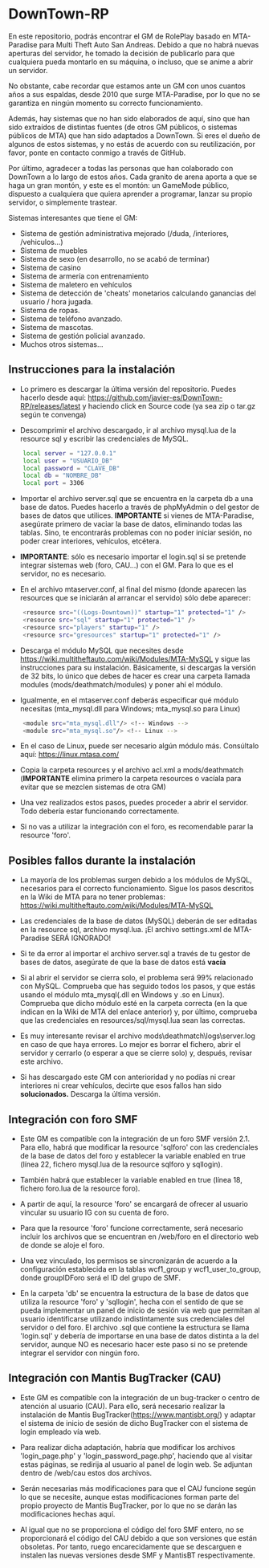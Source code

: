 # DownTown-RP

En este repositorio, podrás encontrar el GM de RolePlay basado en MTA-Paradise para Multi Theft Auto San Andreas.
Debido a que no habrá nuevas aperturas del servidor, he tomado la decisión de publicarlo para que cualquiera pueda
montarlo en su máquina, o incluso, que se anime a abrir un servidor.

No obstante, cabe recordar que estamos ante un GM con unos cuantos años a sus espaldas, desde 2010 que surge MTA-Paradise,
por lo que no se garantiza en ningún momento su correcto funcionamiento.

Además, hay sistemas que no han sido elaborados de aquí, sino que han sido extraídos de distintas fuentes (de otros GM públicos,
o sistemas públicos de MTA) que han sido adaptados a DownTown. Si eres el dueño de algunos de estos sistemas, y no estás
de acuerdo con su reutilización, por favor, ponte en contacto conmigo a través de GitHub.

Por último, agradecer a todas las personas que han colaborado con DownTown a lo largo de estos años. Cada granito de arena aporta a que se haga un gran montón, y este es el montón: un GameMode público, dispuesto a cualquiera que quiera aprender a programar, lanzar su propio servidor, o simplemente trastear.

Sistemas interesantes que tiene el GM:

- Sistema de gestión administrativa mejorado (/duda, /interiores, /vehiculos...)
- Sistema de muebles
- Sistema de sexo (en desarrollo, no se acabó de terminar)
- Sistema de casino
- Sistema de armería con entrenamiento
- Sistema de maletero en vehículos
- Sistema de detección de 'cheats' monetarios calculando ganancias del usuario / hora jugada.
- Sistema de ropas.
- Sistema de teléfono avanzado.
- Sistema de mascotas.
- Sistema de gestión policial avanzado.
- Muchos otros sistemas...

## Instrucciones para la instalación

- Lo primero es descargar la última versión del repositorio. Puedes hacerlo desde aquí: https://github.com/javier-es/DownTown-RP/releases/latest y haciendo click
en Source code (ya sea zip o tar.gz según te convenga)

- Descomprimir el archivo descargado, ir al archivo mysql.lua de la resource sql y escribir las credenciales de MySQL.
```bash
	local server = "127.0.0.1"
	local user = "USUARIO_DB"
	local password = "CLAVE_DB"
	local db = "NOMBRE_DB"
	local port = 3306
```

- Importar el archivo server.sql que se encuentra en la carpeta db a una base de datos. Puedes hacerlo a través de phpMyAdmin o del gestor de bases de datos que utilices.
**IMPORTANTE** si vienes de MTA-Paradise, asegúrate primero de vaciar la base de datos, eliminando todas las tablas. Sino, te encontrarás problemas con no poder iniciar sesión,
no poder crear interiores, vehículos, etcétera.

- **IMPORTANTE**: sólo es necesario importar el login.sql si se pretende integrar sistemas web (foro, CAU...) con el GM. Para lo que es el servidor, no es necesario.

- En el archivo mtaserver.conf, al final del mismo (donde aparecen las resources que se iniciarán al arrancar el servido) sólo debe aparecer:
```bash
    <resource src="((Logs-Downtown))" startup="1" protected="1" />
    <resource src="sql" startup="1" protected="1" />
    <resource src="players" startup="1" />
    <resource src="gresources" startup="1" protected="1" />
```
- Descarga el módulo MySQL que necesites desde https://wiki.multitheftauto.com/wiki/Modules/MTA-MySQL y sigue las instrucciones para su instalación.
Básicamente, si descargas la versión de 32 bits, lo único que debes de hacer es crear una carpeta llamada modules (mods/deathmatch/modules) y poner ahí el módulo.

- Igualmente, en el mtaserver.conf deberás especificar qué módulo necesitas (mta_mysql.dll para Windows; mta_mysql.so para Linux)
```bash
    <module src="mta_mysql.dll"/> <!-- Windows -->
    <module src="mta_mysql.so"/> <!-- Linux -->
```

- En el caso de Linux, puede ser necesario algún módulo más. Consúltalo aquí: https://linux.mtasa.com/

- Copia la carpeta resources y el archivo acl.xml a mods/deathmatch (**IMPORTANTE** elimina primero la carpeta resources o vacíala para evitar que se mezclen sistemas de otra GM)

- Una vez realizados estos pasos, puedes proceder a abrir el servidor. Todo debería estar funcionando correctamente.

- Si no vas a utilizar la integración con el foro, es recomendable parar la resource 'foro'.

## Posibles fallos durante la instalación

- La mayoría de los problemas surgen debido a los módulos de MySQL, necesarios para el correcto funcionamiento. Sigue los pasos descritos
en la Wiki de MTA para no tener problemas: https://wiki.multitheftauto.com/wiki/Modules/MTA-MySQL

- Las credenciales de la base de datos (MySQL) deberán de ser editadas en la resource sql, archivo mysql.lua. ¡El archivo settings.xml
de MTA-Paradise SERÁ IGNORADO!

- Si te da error al importar el archivo server.sql a través de tu gestor de bases de datos, asegúrate de que la base de datos está **vacía**
  
- Si al abrir el servidor se cierra solo, el problema será 99% relacionado con MySQL. Comprueba que has seguido todos los pasos, y que estás usando el módulo mta_mysql(.dll en Windows y .so en Linux). Comprueba que dicho módulo esté en la carpeta correcta (en la que indican en la Wiki de MTA del enlace anterior) y, por último, comprueba que las credenciales en resources/sql/mysql.lua sean las correctas.

- Es muy interesante revisar el archivo mods\deathmatch\logs\server.log en caso de que haya errores. Lo mejor es borrar el fichero, abrir el servidor y cerrarlo (o esperar a que se cierre solo) y, después, revisar este archivo.

- Si has descargado este GM con anterioridad y no podías ni crear interiores ni crear vehículos, decirte que esos fallos han sido **solucionados.** Descarga la última versión.
## Integración con foro SMF
 
- Este GM es compatible con la integración de un foro SMF versión 2.1. Para ello, habrá que modificar la resource 'sqlforo'
con las credenciales de la base de datos del foro y establecer la variable enabled en true (línea 22, fichero mysql.lua de la resource sqlforo y sqllogin).

- También habrá que establecer la variable enabled en true (línea 18, fichero foro.lua de la resource foro).
 
- A partir de aquí, la resource 'foro' se encargará de ofrecer al usuario vincular su usuario IG con su cuenta de foro.
 
- Para que la resource 'foro' funcione correctamente, será necesario incluir los archivos que se encuentran en /web/foro en el directorio web de donde se aloje el foro.
 
- Una vez vinculado, los permisos se sincronizarán de acuerdo a la configuración establecida en la tablas wcf1_group y wcf1_user_to_group, donde groupIDForo
será el ID del grupo de SMF.

- En la carpeta 'db' se encuentra la estructura de la base de datos que utiliza la resource 'foro' y 'sqllogin', hecha con el sentido de
que se pueda implementar un panel de inicio de sesión vía web que permitan al usuario identificarse utilizando indistintamente
sus credenciales del servidor o del foro. El archivo .sql que contiene la estructura se llama 'login.sql' y debería de importarse en una base de
datos distinta a la del servidor, aunque NO es necesario hacer este paso si no se pretende integrar el servidor con ningún foro.

## Integración con Mantis BugTracker (CAU)

- Este GM es compatible con la integración de un bug-tracker o centro de atención al usuario (CAU). Para ello, será necesario realizar la instalación de
Mantis BugTracker(https://www.mantisbt.org/) y adaptar el sistema de inicio de sesión de dicho BugTracker con el sistema de login empleado vía web.
 
- Para realizar dicha adaptación, habría que modificar los archivos 'login_page.php' y 'login_password_page.php', haciendo que al visitar estas páginas, se redirija
al usuario al panel de login web. Se adjuntan dentro de /web/cau estos dos archivos.
 
- Serán necesarias más modificaciones para que el CAU funcione según lo que se necesite, aunque estas modificaciones forman parte del propio proyecto de Mantis BugTracker,
por lo que no se darán las modificaciones hechas aquí.
 
- Al igual que no se proporciona el código del foro SMF entero, no se proporcionará el código del CAU debido a que son versiones que están obsoletas. Por tanto,
ruego encarecidamente que se descarguen e instalen las nuevas versiones desde SMF y MantisBT respectivamente.
